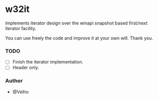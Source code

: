 # w32it
Implements iterator design over the winapi snapshot based
first/next iterator facility.

You can use freely the code and improve it at your own will.
Thank you.


### TODO

- [ ] Finish the iterator implementation.
- [ ] Header only.

### Author

- @Velho

#
